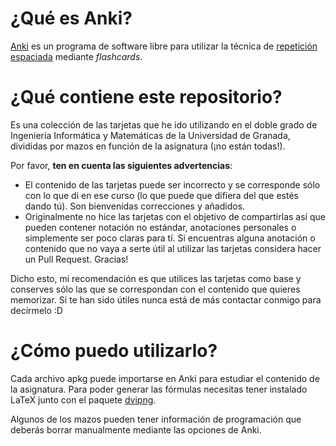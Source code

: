 # ¿Qué es Anki?

[Anki](https://apps.ankiweb.net/index.html) es un programa de software libre para utilizar la técnica de [repetición espaciada](https://codual.github.io/2016/07/07/repeticion-espaciada/) mediante *flashcards*.

# ¿Qué contiene este repositorio?

Es una colección de las tarjetas que he ido utilizando en el doble grado de Ingeniería Informática y Matemáticas de la Universidad de Granada, divididas por mazos en función de la asignatura (¡no están todas!).

Por favor, **ten en cuenta las siguientes advertencias**:

- El contenido de las tarjetas puede ser incorrecto y se corresponde sólo con lo que di en ese curso (lo que puede que difiera del que estés dando tú). Son bienvenidas correcciones y añadidos.
- Originalmente no hice las tarjetas con el objetivo de compartirlas así que pueden contener notación no estándar, anotaciones personales o simplemente ser poco claras para tí. Si encuentras alguna anotación o contenido que no vaya a serte útil al utilizar las tarjetas considera hacer un Pull Request. Gracias!

Dicho esto, mi recomendación es que utilices las tarjetas como base y conserves sólo las que se correspondan con el contenido que quieres memorizar. Si te han sido útiles nunca está de más contactar conmigo para decírmelo :D

# ¿Cómo puedo utilizarlo?

Cada archivo apkg puede importarse en Anki para estudiar el contenido de la asignatura. Para poder generar las fórmulas necesitas tener instalado LaTeX junto con el paquete [dvipng](https://en.wikipedia.org/wiki/Dvipng).

Algunos de los mazos pueden tener información de programación que deberás borrar manualmente mediante las opciones de Anki.
